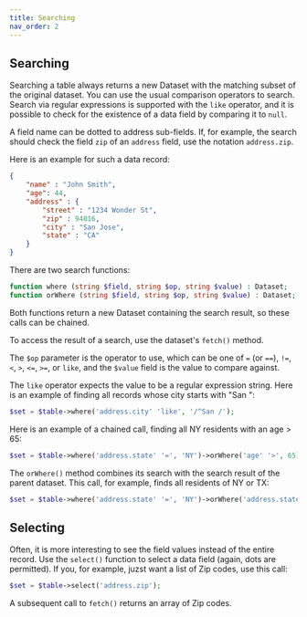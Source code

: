 ```yaml
---
title: Searching
nav_order: 2
---
```


## Searching

Searching a table always returns a new Dataset with the matching subset of the original dataset. You can use the usual comparison operators to search. Search via regular expressions is supported with the `like` operator, and it is possible to check for the existence of a data field by comparing it to `null`.

A field name can be dotted to address sub-fields. If, for example, the search should check the field `zip` of an `address` field, use the notation `address.zip`.

Here is an example for such a data record:

```json
{
    "name" : "John Smith",
    "age": 44,
    "address" : {
        "street" : "1234 Wonder St",
        "zip" : 94016,
        "city" : "San Jose",
        "state" : "CA"
    }
}
```
There are two search functions:

```php
function where (string $field, string $op, string $value) : Dataset;
function orWhere (string $field, string $op, string $value) : Dataset;
```
Both functions return a new Dataset containing the search result, so these calls can be chained.

To access the result of a search, use the dataset's `fetch()` method.

The `$op` parameter is the operator to use, which can be one of `=` (or `==`), `!=`, `<`, `>`, `<=`, `>=`, or `like`, and the `$value` field is the value to compare against.

The `like` operator expects the value to be a regular expression string. Here is an example of finding all records whose city starts with "San ":

```php
$set = $table->where('address.city' 'like', '/^San /');
```
Here is an example of a chained call, finding all NY residents with an age > 65:

```php
$set = $table->where('address.state' '=', 'NY')->orWhere('age' '>', 65);
```

The `orWhere()` method combines its search with the search result of the parent dataset. This call, for example, finds all residents of NY or TX:

```php
$set = $table->where('address.state' '=', 'NY')->orWhere('address.state' '=', 'TX');
```

## Selecting

Often, it is more interesting to see the field values instead of the entire record. Use the `select()` function to select a data field (again, dots are permitted). If you, for example, juzst want a list of Zip codes, use this call:
```php
$set = $table->select('address.zip');
```
A subsequent call to `fetch()` returns an array of Zip codes.
